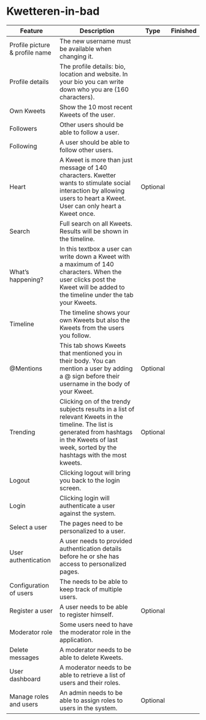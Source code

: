 # Kwetteren-in-bad

| Feature                        | Description                                                                                                                                                                                           |   Type   | Finished |
|--------------------------------|-------------------------------------------------------------------------------------------------------------------------------------------------------------------------------------------------------|:--------:|:--------:|
| Profile picture & profile name | The new username must be available when changing it.                                                                                                                                                  |          |          |
| Profile details                | The profile details: bio, location and website. In your bio you can write down who you are (160 characters).                                                                                          |          |          |
| Own Kweets                     | Show the 10 most recent Kweets of the user.                                                                                                                                                           |          |          |
| Followers                      | Other users should be able to follow a user.                                                                                                                                                          |          |          |
| Following                      | A user should be able to follow other users.                                                                                                                                                          |          |          |
| Heart                          | A Kweet is more than just message of 140 characters. Kwetter wants to stimulate social interaction by allowing users to heart a Kweet. User can only heart a Kweet once.                              | Optional |          |
| Search                         | Full search on all Kweets. Results will be shown in the timeline.                                                                                                                                     |          |          |
| What’s happening?              | In this textbox a user can write down a Kweet with a maximum of 140 characters. When the user clicks post the Kweet will be added to the timeline under the tab your Kweets.                          |          |          |
| Timeline                       | The timeline shows your own Kweets but also the Kweets from the users you follow.                                                                                                                     |          |          |
| @Mentions                      | This tab shows Kweets that mentioned you in their body. You can mention a user by adding a @ sign before their username in the body of your Kweet.                                                    | Optional |          |
| Trending                       | Clicking on of the trendy subjects results in a list of relevant Kweets in the timeline. The list is generated from hashtags in the Kweets of last week, sorted by the hashtags with the most kweets. | Optional |          |
| Logout                         | Clicking logout will bring you back to the login screen.                                                                                                                                              |          |          |
| Login                          | Clicking login will authenticate a user against the system.                                                                                                                                           |          |          |
| Select a user                  | The pages need to be personalized to a user.                                                                                                                                                          |          |          |
| User authentication            | A user needs to provided authentication details before he or she has access to personalized pages.                                                                                                    |          |          |
| Configuration of users         | The needs to be able to keep track of multiple users.                                                                                                                                                 |          |          |
| Register a user                | A user needs to be able to register himself.                                                                                                                                                          | Optional |          |
| Moderator role                 | Some users need to have the moderator role in the application.                                                                                                                                        |          |          |
| Delete messages                | A moderator needs to be able to delete Kweets.                                                                                                                                                        |          |          |
| User dashboard                 | A moderator needs to be able to retrieve a list of users and their roles.                                                                                                                             |          |          |
| Manage roles and users         | An admin needs to be able to assign roles to users in the system.                                                                                                                                     | Optional |          |
